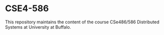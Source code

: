 # CSE4-586
This repository maintains the content of the course CSe486/586 Distributed Systems at University at Buffalo.
